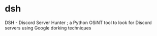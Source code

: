 # dsh
DSH - Discord Server Hunter ; a Python OSiNT tool to look for Discord servers using Google dorking techniques
